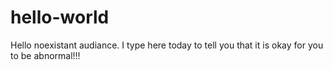 # hello-world

Hello noexistant audiance. I type here today to tell you that it is okay for you to be abnormal!!!

